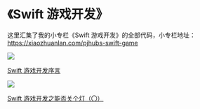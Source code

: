 # 《Swift 游戏开发》

这里汇集了我的小专栏《Swift 游戏开发》的全部代码，小专栏地址：https://xiaozhuanlan.com/pjhubs-swift-game

![](https://images.xiaozhuanlan.com/photo/2019/4305214109ad56a7bbc8ed9e66c2bbf6.png)

[Swift 游戏开发序言](https://xiaozhuanlan.com/topic/9704163285)

![](https://images.xiaozhuanlan.com/photo/2019/22c830968d31df2249696119aa63d2db.png)

[Swift 游戏开发之能否关个灯（〇）](https://xiaozhuanlan.com/topic/9806127435)